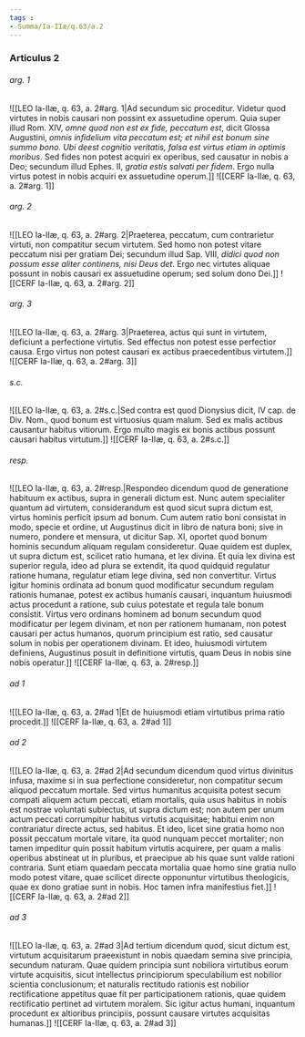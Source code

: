 ```yaml
---
tags : 
- Summa/Ia-IIæ/q.63/a.2
---
```


### Articulus 2

###### arg. 1
![[LEO Ia-IIæ, q. 63, a. 2#arg. 1|Ad secundum sic proceditur. Videtur quod virtutes in nobis causari non possint ex assuetudine operum. Quia super illud Rom. XIV, *omne quod non est ex fide, peccatum est*, dicit Glossa Augustini, *omnis infidelium vita peccatum est; et nihil est bonum sine summo bono. Ubi deest cognitio veritatis, falsa est virtus etiam in optimis moribus*. Sed fides non potest acquiri ex operibus, sed causatur in nobis a Deo; secundum illud Ephes. II, *gratia estis salvati per fidem*. Ergo nulla virtus potest in nobis acquiri ex assuetudine operum.]]
![[CERF Ia-IIæ, q. 63, a. 2#arg. 1]]

###### arg. 2
![[LEO Ia-IIæ, q. 63, a. 2#arg. 2|Praeterea, peccatum, cum contrarietur virtuti, non compatitur secum virtutem. Sed homo non potest vitare peccatum nisi per gratiam Dei; secundum illud Sap. VIII, *didici quod non possum esse aliter continens, nisi Deus det*. Ergo nec virtutes aliquae possunt in nobis causari ex assuetudine operum; sed solum dono Dei.]]
![[CERF Ia-IIæ, q. 63, a. 2#arg. 2]]

###### arg. 3
![[LEO Ia-IIæ, q. 63, a. 2#arg. 3|Praeterea, actus qui sunt in virtutem, deficiunt a perfectione virtutis. Sed effectus non potest esse perfectior causa. Ergo virtus non potest causari ex actibus praecedentibus virtutem.]]
![[CERF Ia-IIæ, q. 63, a. 2#arg. 3]]

###### s.c.
![[LEO Ia-IIæ, q. 63, a. 2#s.c.|Sed contra est quod Dionysius dicit, IV cap. de Div. Nom., quod bonum est virtuosius quam malum. Sed ex malis actibus causantur habitus vitiorum. Ergo multo magis ex bonis actibus possunt causari habitus virtutum.]]
![[CERF Ia-IIæ, q. 63, a. 2#s.c.]]

###### resp.
![[LEO Ia-IIæ, q. 63, a. 2#resp.|Respondeo dicendum quod de generatione habituum ex actibus, supra in generali dictum est. Nunc autem specialiter quantum ad virtutem, considerandum est quod sicut supra dictum est, virtus hominis perficit ipsum ad bonum. Cum autem ratio boni consistat in modo, specie et ordine, ut Augustinus dicit in libro de natura boni; sive in numero, pondere et mensura, ut dicitur Sap. XI, oportet quod bonum hominis secundum aliquam regulam consideretur. Quae quidem est duplex, ut supra dictum est, scilicet ratio humana, et lex divina. Et quia lex divina est superior regula, ideo ad plura se extendit, ita quod quidquid regulatur ratione humana, regulatur etiam lege divina, sed non convertitur. Virtus igitur hominis ordinata ad bonum quod modificatur secundum regulam rationis humanae, potest ex actibus humanis causari, inquantum huiusmodi actus procedunt a ratione, sub cuius potestate et regula tale bonum consistit. Virtus vero ordinans hominem ad bonum secundum quod modificatur per legem divinam, et non per rationem humanam, non potest causari per actus humanos, quorum principium est ratio, sed causatur solum in nobis per operationem divinam. Et ideo, huiusmodi virtutem definiens, Augustinus posuit in definitione virtutis, quam Deus in nobis sine nobis operatur.]]
![[CERF Ia-IIæ, q. 63, a. 2#resp.]]

###### ad 1
![[LEO Ia-IIæ, q. 63, a. 2#ad 1|Et de huiusmodi etiam virtutibus prima ratio procedit.]]
![[CERF Ia-IIæ, q. 63, a. 2#ad 1]]

###### ad 2
![[LEO Ia-IIæ, q. 63, a. 2#ad 2|Ad secundum dicendum quod virtus divinitus infusa, maxime si in sua perfectione consideretur, non compatitur secum aliquod peccatum mortale. Sed virtus humanitus acquisita potest secum compati aliquem actum peccati, etiam mortalis, quia usus habitus in nobis est nostrae voluntati subiectus, ut supra dictum est; non autem per unum actum peccati corrumpitur habitus virtutis acquisitae; habitui enim non contrariatur directe actus, sed habitus. Et ideo, licet sine gratia homo non possit peccatum mortale vitare, ita quod nunquam peccet mortaliter; non tamen impeditur quin possit habitum virtutis acquirere, per quam a malis operibus abstineat ut in pluribus, et praecipue ab his quae sunt valde rationi contraria. Sunt etiam quaedam peccata mortalia quae homo sine gratia nullo modo potest vitare, quae scilicet directe opponuntur virtutibus theologicis, quae ex dono gratiae sunt in nobis. Hoc tamen infra manifestius fiet.]]
![[CERF Ia-IIæ, q. 63, a. 2#ad 2]]

###### ad 3
![[LEO Ia-IIæ, q. 63, a. 2#ad 3|Ad tertium dicendum quod, sicut dictum est, virtutum acquisitarum praeexistunt in nobis quaedam semina sive principia, secundum naturam. Quae quidem principia sunt nobiliora virtutibus eorum virtute acquisitis, sicut intellectus principiorum speculabilium est nobilior scientia conclusionum; et naturalis rectitudo rationis est nobilior rectificatione appetitus quae fit per participationem rationis, quae quidem rectificatio pertinet ad virtutem moralem. Sic igitur actus humani, inquantum procedunt ex altioribus principiis, possunt causare virtutes acquisitas humanas.]]
![[CERF Ia-IIæ, q. 63, a. 2#ad 3]]

